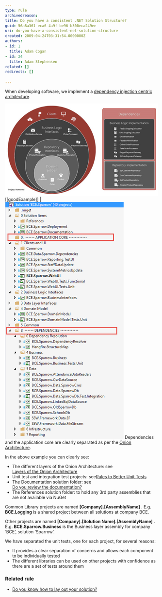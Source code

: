 ```yaml
---
type: rule
archivedreason: 
title: Do you have a consistent .NET Solution Structure?
guid: 56a8a361-eca6-4a9f-be96-b300eca249ee
uri: do-you-have-a-consistent-net-solution-structure
created: 2009-04-24T03:31:54.0000000Z
authors:
- id: 1
  title: Adam Cogan
- id: 24
  title: Adam Stephensen
related: []
redirects: []

---
```


When developing software, we implement a [dependency injection centric architecture](/do-you-use-a-dependency-injection-centric-architecture).

<!--endintro-->

![A Dependency Injection based architecture gives us great maintainability](dependency-injection-structure.png)
[[goodExample]]
| ![The Solution and Projects are named consistently and the Solution Folders organize the projects so that they follow the Onion Architecture](solution-structure.png)
Dependencies and the application core are clearly separated as per the     [Onion Architecture](/do-you-use-a-dependency-injection-centric-architecture).

In the above example you can clearly see:

* The different layers of the Onion Architecture: see <br>      [Layers of the Onion Architecture](/do-you-know-the-layers-of-the-onion-architecture)
* Unit test and integration test projects: see[Rules to Better Unit Tests](http://www.ssw.com.au/ssw/standards/rules/RulesToBetterUnitTests.aspx)
* The Documentation solution folder: see <br>      [Do you review the documentation?](/do-you-review-the-documentation)
* The References solution folder: to hold any 3rd party assemblies that are not available via NuGet


Common Library projects are named      **[Company].[AssemblyName]** . E.g.      **BCE.Logging** is a shared project between all solutions at company BCE.

Other projects are named      **[Company].[Solution Name].[AssemblyName]** . E.g.      **BCE.Sparrow.Business** is the Business layer assembly for company ‘BCE’, solution ‘Sparrow’.

We have separated the unit tests, one for each project, for several reasons:

* It provides a clear separation of concerns and allows each component to be individually tested
* The different libraries can be used on other projects with confidence as there are a set of tests around them


### Related rule

* [Do you know how to lay out your solution?](/do-you-know-how-to-lay-out-your-solution)
